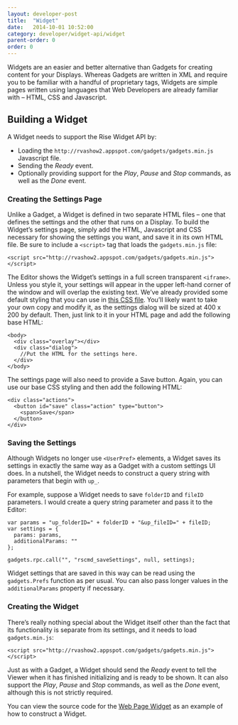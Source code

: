 ```yaml
---
layout: developer-post
title:  "Widget"
date:   2014-10-01 10:52:00
category: developer/widget-api/widget
parent-order: 0
order: 0
---
```


Widgets are an easier and better alternative than Gadgets for creating content for your Displays. Whereas Gadgets are written in XML and require you to be familiar with a handful of proprietary tags, Widgets are simple pages written using languages that Web Developers are already familiar with – HTML, CSS and Javascript.

## Building a Widget

A Widget needs to support the Rise Widget API by:
- Loading the `http://rvashow2.appspot.com/gadgets/gadgets.min.js` Javascript file.
- Sending the *Ready* event.
- Optionally providing support for the *Play*, *Pause* and *Stop* commands, as well as the *Done* event.

### Creating the Settings Page

Unlike a Gadget, a Widget is defined in two separate HTML files – one that defines the settings and the other that runs on a Display. To build the Widget’s settings page, simply add the HTML, Javascript and CSS necessary for showing the settings you want, and save it in its own HTML file. Be sure to include a `<script>` tag that loads the `gadgets.min.js` file:

`<script src="http://rvashow2.appspot.com/gadgets/gadgets.min.js"></script>`

The Editor shows the Widget’s settings in a full screen transparent `<iframe>`. Unless you style it, your settings will appear in the upper left-hand corner of the window and will overlap the existing text. We’ve already provided some default styling that you can use in [this CSS file](https://s3.amazonaws.com/Common-Test/Settings/css/Widget.css). You’ll likely want to take your own copy and modify it, as the settings dialog will be sized at 400 x 200 by default. Then, just link to it in your HTML page and add the following base HTML:

```
<body>
  <div class="overlay"></div>
  <div class="dialog">
    //Put the HTML for the settings here.
  </div>
</body>
```
The settings page will also need to provide a Save button. Again, you can use our base CSS styling and then add the following HTML:

```
<div class="actions">
  <button id="save" class="action" type="button">
    <span>Save</span>
  </button>
</div>
```

### Saving the Settings

Although Widgets no longer use `<UserPref>` elements, a Widget saves its settings in exactly the same way as a Gadget with a custom settings UI does. In a nutshell, the Widget needs to construct a query string with parameters that begin with `up_`.

For example, suppose a Widget needs to save `folderID` and `fileID` parameters. I would create a query string parameter and pass it to the Editor:

```
var params = "up_folderID=" + folderID + "&up_fileID=" + fileID;
var settings = {
  params: params,
  additionalParams: ""
};

gadgets.rpc.call("", "rscmd_saveSettings", null, settings);
```

Widget settings that are saved in this way can be read using the `gadgets.Prefs` function as per usual. You can also pass longer values in the `additionalParams` property if necessary.

### Creating the Widget

There’s really nothing special about the Widget itself other than the fact that its functionality is separate from its settings, and it needs to load `gadgets.min.js`:

`<script src="http://rvashow2.appspot.com/gadgets/gadgets.min.js"></script>`

Just as with a Gadget, a Widget should send the *Ready* event to tell the Viewer when it has finished initializing and is ready to be shown. It can also support the *Play*, *Pause* and *Stop* commands, as well as the *Done* event, although this is not strictly required.

You can view the source code for the [Web Page Widget](https://github.com/Rise-Vision/widget-web-page) as an example of how to construct a Widget.